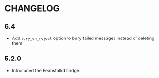 CHANGELOG
=========

6.4
---

 * Add `bury_on_reject` option to bury failed messages instead of deleting them

5.2.0
-----

 * Introduced the Beanstalkd bridge.
